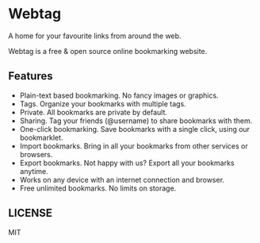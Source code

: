 # Webtag

A home for your favourite links from around the web.

Webtag is a free &amp; open source online bookmarking website.

## Features

- Plain-text based bookmarking. No fancy images or graphics.
- Tags. Organize your bookmarks with multiple tags.
- Private. All bookmarks are private by default.
- Sharing. Tag your friends (@username) to share bookmarks with them.
- One-click bookmarking. Save bookmarks with a single click, using our bookmarklet.
- Import bookmarks. Bring in all your bookmarks from other services or browsers.
- Export bookmarks. Not happy with us? Export all your bookmarks anytime.
- Works on any device with an internet connection and browser.
- Free unlimited bookmarks. No limits on storage.

## LICENSE

MIT
